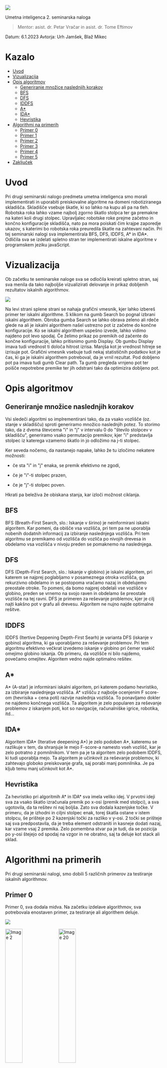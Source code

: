 ![](media/image1.png)

Umetna inteligenca
 2\. seminarska naloga

> Mentor: asist. dr. Petar Vračar in
> asist. dr. Tome Eftimov

Datum: 6.1.2023 
Avtorja: Urh Jamšek, Blaž Mikec

# Kazalo
- [Uvod](#uvod)
- [Vizualizacija](#vizualizacija)
- [Opis algoritmov](#opis-algoritmov)
  - [Generiranje množice naslednjih korakov](#generiranje-mno%C5%BEice-naslednjih-korakov)
  - [BFS](#bfs)
  - [DFS](#dfs)
  - [IDDFS](#iddfs)
  - [A\*](#a)
  - [IDA\*](#ida)
  - [Hevristika](#hevristika)
- [Algorithmi na primerih](#algorithmi-na-primerih)
  - [Primer 0](#primer-0)
  - [Primer 1](#primer-1)
  - [Primer 2](#primer-2)
  - [Primer 3](#primer-3)
  - [Primer 4](#primer-4)
  - [Primer 5](#primer-5)
- [Zaključek](#zaključek)


# Uvod

Pri drugi seminarski nalogo predmeta umetna inteligenca smo morali
implementirati in uporabiti preiskovalne algoritme na domeni
robotiziranega skladišča. Skladišče vsebuje škatle, ki so lahko na kupu
ali pa na tleh. Robotska roka lahko vzame najbolj zgorno škatlo stolpca
ter ga premakne na kateri koli drugi stolpec. Upravljalec robotske roke
prejme začetno in končno konfiguracije skladišča, nato pa mora poiskati
čim krajpe zaporedje ukazov, s katerimi bo robotska roka preuredila
škatle na zahtevani način. Pri tej seminarski nalogi sva implementirala
BFS, DFS, IDDFS, A\* in IDA\*. Odličila sva se izdelati spletno stran
ter implementirati iskalne algoritme v programskem jeziku javaScript.

# Vizualizacija

Ob začetku te seminarske naloge sva se odločila kreirati spletno stran,
saj sva menila da tako najboljše vizualizírati delovanje in prikaz
dobljenih rezultatov iskalnih algorithmov.

![](media/image34.png)

Na levi strani splene strani se nahaja grafični vmesnik, kjer lahko
izbereš primer ter iskalni algorithme. S klikom na gumb Search bo pognal
izbrani iskalni algorithem. Obroba gumba Search se lahko obrava zeleno
ali rdeče glede na ali je iskalni algorithem našel ustrezno pot iz
začetne do končne konfiguracije. Ko se iskalni algorithem uspešno
izvede, lahko vidimo najdeno pot levo spodaj. Če želimo prikaz po
premikih od začente do končne konfiguracije, lahko pritisnimo gumb
Display. Ob gumbu Display imava tudi vrednost ti določa hitrost izrisa.
Manjša kot je vrednost hitreje se izrisuje pot. Grafični vmesnik vsebuje
tudi nekaj statističnih podatkov kot je čas, ki ga je iskalni algorithem
potreboval, da je vrnil rezultat. Pod dobljeno pot pa imava tudi gumb
Clear path. Ta gumb pregleda vrnjeno pot ter poišče nepotrebne premike
ter jih odstrani tako da optimizira dobljeno pot.

# Opis algoritmov

## Generiranje množice naslednjih korakov

Vsi sledeči algoritmi so implrementirani tako, da za vsako vozlišče (oz.
stanje v skladišču) sproti generiramo množico naslednjih potez. To
storimo tako, da z dvema števcema "i" in "j" v intervalu 0 do "število
stolpcev v skladišču", generiramo vsako permutacijo premikov, kjer "i"
predstavlja stolpec iz katerega vzamemo škatlo in jo odložimo na j-ti
stolpec.

Ker seveda nočemo, da nastanejo napake, lahko že tu izločimo nekatere
možnosti:

-   če sta "i" in "j" enaka, se premik efektivno ne zgodi,

-   če je "i"-ti stolpec prazen,

-   če je "j"-ti stolpec poven.

Hkrati pa beleživa že obiskana stanja, kar izloči možnost ciklanja.

## BFS

BFS (Breath-First Search, slo.: Iskanje v širino) je neinformirani
iskalni algoritem. Kar pomeni, da obišče vsa vozlišča, pri tem pa ne
uporablja nobenih dodatnih informacij za izbiranje naslednjega vozlišča.
Pri tem algoritmu se premikamo od vozlišča do vozliča po nivojih drevesa
in obdelamo vsa vozlišča v nivoju preden se pomaknemo na naslednjega.

## DFS

DFS (Depth-First Search, slo.: Iskanje v globino) je iskalni algoritem,
pri katerem se najprej poglabljamo v posameznega otroka vozlišča, ga
rekurzivno obdelamo in se postopoma vračamo nazaj in obdelujemo
preostale otroke. To pomeni, da bomo najprej obdelali vse vozlišče v
globino, preden se vrnemo na svojo raven in obdelamo še preostale
vozlišče na tej ravni. DFS je primeren za reševanje problemov, kjer je
cilj najti kakšno pot v grafu ali drevesu. Algoritem ne nujno najde
optimalne rešitve.

## IDDFS

IDDFS (Itertive Deppening Depth-First Searh) je varianta DFS (iskanje v
gobino) algoritma, ki ga uporabljamo za reševanje problemov. Pri tem
algoritmu efektivno večkrat izvedemo iskanje v globino pri čemer vsakič
omejimo globino iskanja. Ob primeru, da vozlišče ni bilo najdemo,
povečamo omejitev. Algoritem vedno najde optimalno rešitev.

## A\*

A\* (A-star) je informirani iskalni algoritem, pri katerem podamo
hevristiko, za izbiranje naslednjega vozlišča. A\* vzlišču z najbolje
ocenjenim F score-om (hevrisika + cena poti) razvije naslednja vozlišča.
To ponavljamo dokler ne najdemo končnega vozlišča. Ta algoritem je zelo
popularen za reševanje problemov z iskanjem poti, kot so navigacije,
računalniške igrice, robotika, itd...

## IDA\*

Algoritem IDA\* (Iterative deepening A\*) je zelo podoben A\*, kateremu
se razlikuje v tem, da shranjuje le mejo F-score-a namesto vseh vozlišč,
kar je zelo potratno z pomnilnikom. V tem pa je ta algoritem zelo
podobem IDDFS, ki tudi uporablja mejo. Ta algoritem je učinkovit za
reševanje problemov, ki zahtevajo globoko preiskovanje grafa, saj porabi
manj pomnilnika. Je pa kljub temu manj učinkovit kot A\*.

## Hevristika

Za hevristiko pri algoritmih A\* in IDA\* sva imela veliko idej. V
prvotni ideji sva za vsako škatlo izračunala premik po x-osi (premik med
stolpci), a sva ugotovila, da ta rešitev ni naj boljša. Zato sva dodala
kazenjske točke. V primeru, da je izhodni in ciljni stolpec enak, torej
škatla ostane v istem stolpcu, še prišteje po 2 kazenjski točki za
razliko v y-osi. 2 točki se prišteje saj sva predpostavila, da je treba
element odstraniti in kasneje dodati nazaj, kar vzame vsaj 2 premika.
Zelo pomembna stvar pa je tudi, da se pozicija po y-osi štejejo od
spodaj na vzgor in ne obratno, saj ta deluje kot stack ali sklad.

# Algorithmi na primerih

Pri drugi seminarski nalogi, smo dobili 5 različnih primerov za
testiranje iskalnih algorithmov.

## Primer 0

Primer 0, sva dodala midva. Na začetku izdelave algorithmov, sva
potrebovala enostaven primer, za testiranje ali algorithem deluje.

![](media/image7.gif)

<img src="media/image2.png" alt="Image 2" width="33%"> <img src="media/image20.png" alt="Image 20" width="33%"> <img src="media/image5.png" alt="Image 5" width="33%">
<img src="media/image11.png" alt="Image 11" width="33%"> <img src="media/image35.png" alt="Image 35" width="33%">

## Primer 1

![](media/image23.gif)

<img src="media/image15.png" alt="Image 15" width="33%"> <img src="media/image12.png" alt="Image 12" width="33%"> <img src="media/image4.png" alt="Image 4" width="33%">
<img src="media/image25.png" alt="Image 25" width="33%"> <img src="media/image38.png" alt="Image 38" width="33%">

## Primer 2

![](media/image6.gif)

<img src="media/image14.png" alt="Image 14" width="33%"> <img src="media/image21.png" alt="Image 21" width="33%"> <img src="media/image29.png" alt="Image 29" width="33%">
<img src="media/image18.png" alt="Image 18" width="33%"> <img src="media/image19.png" alt="Image 19" width="33%">

## Primer 3

![](media/image3.gif)

<img src="media/image31.png" alt="Image 31" width="33%"> <img src="media/image33.png" alt="Image 33" width="33%"> <img src="media/image26.png" alt="Image 26" width="33%">
<img src="media/image16.png" alt="Image 16" width="33%"> <img src="media/image30.png" alt="Image 30" width="33%">

## Primer 4

![](media/image9.gif)

<img src="media/image10.png" alt="Image 10" width="33%"> <img src="media/image37.png" alt="Image 37" width="33%"> <img src="media/image27.png" alt="Image 27" width="33%">
<img src="media/image32.png" alt="Image 32" width="33%"> <img src="media/image24.png" alt="Image 24" width="33%">

## Primer 5

![](media/image13.gif)

<img src="media/image8.png" alt="Image 8" width="33%"> <img src="media/image22.png" alt="Image 22" width="33%"> <img src="media/image17.png" alt="Image 17" width="33%">
<img src="media/image36.png" alt="Image 36" width="33%"> <img src="media/image28.png" alt="Image 28" width="33%">


# Zaključek

Med izdelovanjem seminarske naloge sva ugotovila veliko stvari.

Pri izdelavi spletne strani in vizualizaciji rezultatov iskalnih
algorithmov sva poznala, kako se vsak algorithem razlikuje ter njihove
prednosti in slabosti pri uporabi ter izdelavi. Pri prikazovanju
rezultatov sva želela bit čim bolj kreativna, zato sva dodala animacijo
poti vsakega algorithma. Za lažjo primerjavo sva pa še dodala začetno in
končno stanje, da uporabnik lažje razbere delovanje.

Pri implementaciji in testiranju vseh iskalnih algorithmov sva opazila,
da algorithma A\* in IDA\* sta daleč najhitrejša pri izvedbi ter njune
rešitve so vedno krajše v primerjavi z ostalimi algorithmi. Med slabšimi
algorithmi pri tej nalogi pa je algorithem DFS. Poskusila sva tudi
izdelati genetski algorithem, ampak zaradi kompleksnosti nama to ni
uspelo.
